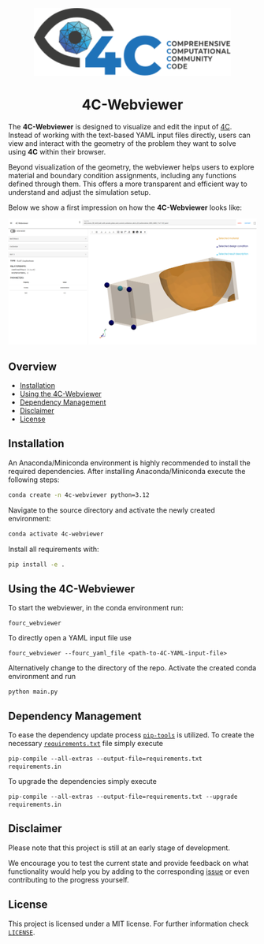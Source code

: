 <div align="center">
<picture>
  <source media="(prefers-color-scheme: dark)" srcset="images/4C-logo/negative-white/4C-logo-landscape_negative.svg">
  <source media="(prefers-color-scheme: light)" srcset="images/4C-logo/standard-color/4C-logo-landscape_rgb.svg">
  <img alt="4C logo" src="images/4C-logo/standard-color/4C-logo-landscape_rgb.svg" width="400">
</picture>
</div>

<h1 align="center">
  4C-Webviewer
</h1>

The **4C-Webviewer** is designed to visualize and edit the input of [4C](https://github.com/4C-multiphysics/4C). Instead of working with the text-based YAML input files directly, users can view and interact with the geometry of the problem they want to solve using **4C** within their browser.

Beyond visualization of the geometry, the webviewer helps users to explore material and boundary condition assignments, including any functions defined through them. This offers a more transparent and efficient way to understand and adjust the simulation setup.

Below we show a first impression on how the **4C-Webviewer** looks like:

![4C-Webviewer Teaser](images/webviewer-teaser.png)

## Overview
- [Installation](#installation)
- [Using the 4C-Webviewer](#using-the-4c-webviewer)
- [Dependency Management](#dependency-management)
- [Disclaimer](#disclaimer)
- [License](#license)

## Installation

An Anaconda/Miniconda environment is highly recommended to install the required dependencies. After installing Anaconda/Miniconda execute the following steps:

```bash
conda create -n 4c-webviewer python=3.12
```

Navigate to the source directory and activate the newly created environment:
```bash
conda activate 4c-webviewer
```

Install all requirements with:
```bash
pip install -e .
```

## Using the 4C-Webviewer

To start the webviewer, in the conda environment run:
```
fourc_webviewer
```
To directly open a YAML input file use
```
fourc_webviewer --fourc_yaml_file <path-to-4C-YAML-input-file>
```

Alternatively change to the directory of the repo. Activate the created conda environment and run
```
python main.py
```

## Dependency Management

To ease the dependency update process [`pip-tools`](https://github.com/jazzband/pip-tools) is utilized. To create the necessary [`requirements.txt`](./requirements.txt) file simply execute

```
pip-compile --all-extras --output-file=requirements.txt requirements.in
````

To upgrade the dependencies simply execute

```
pip-compile --all-extras --output-file=requirements.txt --upgrade requirements.in
````

## Disclaimer

Please note that this project is still at an early stage of development.

We encourage you to test the current state and provide feedback on what functionality would help you by adding to the corresponding [issue](https://github.com/4C-multiphysics/4C-webviewer/issues/1) or even contributing to the progress yourself.


## License

This project is licensed under a MIT license. For further information check [`LICENSE`](./LICENSE).